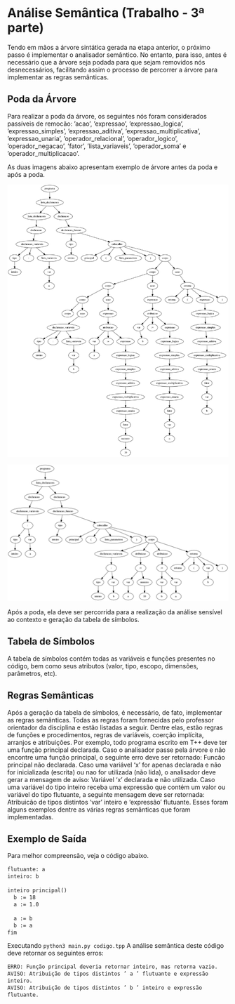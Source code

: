 # Análise Semântica (Trabalho - 3ª parte)

Tendo em mãos a árvore sintática gerada na etapa anterior, o próximo passo é implementar o analisador semântico. No entanto, para isso, antes é necessário que a árvore seja podada para que sejam removidos nós desnecessários, facilitando assim o processo de percorrer a árvore para implementar as regras semânticas.

## Poda da Árvore

Para realizar a poda da árvore, os seguintes nós foram considerados passíveis de remocão: ’acao’, ’expressao’, ’expressao_logica’, ’expressao_simples’, ’expressao_aditiva’, ’expressao_multiplicativa’, ’expressao_unaria’, ’operador_relacional’, ’operador_logico’, ’operador_negacao’, ’fator’, ’lista_variaveis’, ’operador_soma’ e ’operador_multiplicacao’.

As duas imagens abaixo apresentam exemplo de árvore antes da poda e após a poda.

<p align="center">
  <img src="../src/arvore.png"/>
</p>

<p align="center">
  <img src="../src/arvore_podada.png"/>
</p>

Após a poda, ela deve ser percorrida para a realização da análise sensível ao contexto e geração da tabela de símbolos.

## Tabela de Símbolos
A tabela de símbolos contém todas as variáveis e funções presentes no código, bem como seus atributos (valor, tipo, escopo, dimensões, parãmetros, etc).

## Regras Semânticas

Após a geração da tabela de símbolos, é necessário, de fato, implementar as regras semânticas. Todas as regras foram fornecidas pelo professor orientador da disciplina e estão listadas a seguir. Dentre elas, estão regras de funções e procedimentos, regras de variáveis, coerção implícita, arranjos e atribuições. Por exemplo, todo programa escrito em T++ deve ter uma função principal declarada. Caso o analisador passe pela árvore e não encontre uma função principal, o seguinte erro deve ser retornado: Funcão principal não declarada. Caso uma variável ‘x’ for apenas declarada e não for inicializada (escrita) ou nao for utilizada (não lida), o analisador deve gerar a mensagem de aviso: Variável ‘x’ declarada e não utilizada. Caso uma variável do tipo inteiro receba uma expressão que contém um valor ou variável do tipo flutuante, a seguinte mensagem deve ser retornada: Atribuicão de tipos distintos ‘var’ inteiro e ‘expressão’ flutuante. Esses foram alguns exemplos dentre as várias regras semânticas que foram implementadas.

## Exemplo de Saída
Para melhor compreensão, veja o código abaixo.

```
flutuante: a
inteiro: b

inteiro principal()
  b := 18
  a := 1.0

  a := b
  b := a
fim
```

Executando `python3 main.py codigo.tpp` A análise semântica deste código deve retornar os seguintes erros:

```
ERRO: Função principal deveria retornar inteiro, mas retorna vazio.
AVISO: Atribuição de tipos distintos ’ a ’ flutuante e expressão inteiro.
AVISO: Atribuição de tipos distintos ’ b ’ inteiro e expressão flutuante.
```